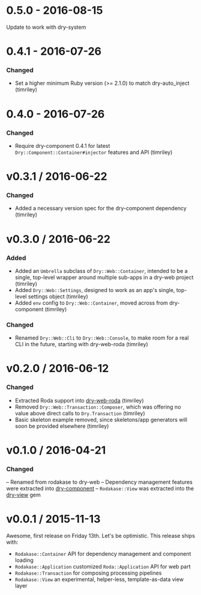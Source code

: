 # 0.5.0 - 2016-08-15

Update to work with dry-system

# 0.4.1 - 2016-07-26

### Changed

- Set a higher minimum Ruby version (>= 2.1.0) to match dry-auto_inject (timriley)

# 0.4.0 - 2016-07-26

### Changed

- Require dry-component 0.4.1 for latest `Dry::Component::Container#injector` features and API (timriley)

# v0.3.1 / 2016-06-22

### Changed

- Added a necessary version spec for the dry-component dependency (timriley)

# v0.3.0 / 2016-06-22

### Added

- Added an `Umbrella` subclass of `Dry::Web::Container`, intended to be a single, top-level wrapper around multiple sub-apps in a dry-web project (timriley)
- Added `Dry::Web::Settings`, designed to work as an app's single, top-level settings object (timriley)
- Added `env` config to `Dry::Web::Container`, moved across from dry-component (timriley)

### Changed

- Renamed `Dry::Web::Cli` to `Dry::Web::Console`, to make room for a real CLI in the future, starting with dry-web-roda (timriley)

# v0.2.0 / 2016-06-12

### Changed

- Extracted Roda support into [dry-web-roda](https://github.com/dry-rb/dry-web-roda) (timriley)
- Removed `Dry::Web::Transaction::Composer`, which was offering no value above direct calls to `Dry.Transaction` (timriley)
- Basic skeleton example removed, since skeletons/app generators will soon be provided elsewhere (timriley)

# v0.1.0 / 2016-04-21

### Changed

– Renamed from rodakase to dry-web
– Dependency management features were extracted into [dry-component](https://github.com/dry-rb/dry-component)
– `Rodakase::View` was extracted into the [dry-view](https://github.com/dry-rb/dry-view) gem

# v0.0.1 / 2015-11-13

Awesome, first release on Friday 13th. Let's be optimistic. This release ships with:

- `Rodakase::Container` API for dependency management and component loading
- `Rodakase::Application` customized `Roda::Application` API for web part
- `Rodakase::Transaction` for composing processing pipelines
- `Rodakase::View` an experimental, helper-less, template-as-data view layer
